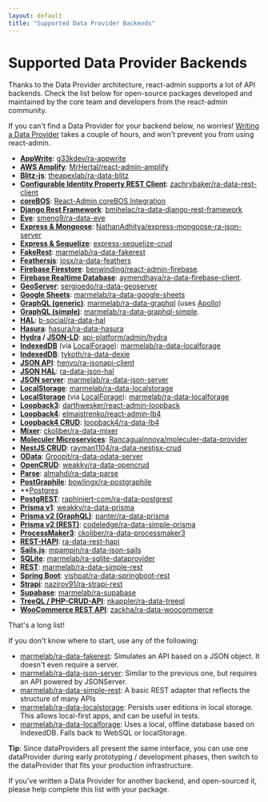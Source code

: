 ```yaml
---
layout: default
title: "Supported Data Provider Backends"
---
```


# Supported Data Provider Backends

Thanks to the Data Provider architecture, react-admin supports a lot of API backends. Check the list below for open-source packages developed and maintained by the core team and developers from the react-admin community. 

If you can't find a Data Provider for your backend below, no worries! [Writing a Data Provider](./DataProviderWriting.md) takes a couple of hours, and won't prevent you from using react-admin.

* **[AppWrite](https://appwrite.io/)**: [g33kdev/ra-appwrite](https://github.com/g33kdev/ra-appwrite)
* **[AWS Amplify](https://docs.amplify.aws)**: [MrHertal/react-admin-amplify](https://github.com/MrHertal/react-admin-amplify)
* **[Blitz-js](https://blitzjs.com/docs)**: [theapexlab/ra-data-blitz](https://github.com/theapexlab/ra-data-blitz)
* **[Configurable Identity Property REST Client](https://github.com/zachrybaker/ra-data-rest-client)**: [zachrybaker/ra-data-rest-client](https://github.com/zachrybaker/ra-data-rest-client)
* **[coreBOS](https://corebos.com/)**: [React-Admin coreBOS Integration](https://github.com/coreBOS/reactadminportal)
* **[Django Rest Framework](https://www.django-rest-framework.org/)**: [bmihelac/ra-data-django-rest-framework](https://github.com/bmihelac/ra-data-django-rest-framework)
* **[Eve](https://docs.python-eve.org/en/stable/)**: [smeng9/ra-data-eve](https://github.com/smeng9/ra-data-eve)
* **[Express & Mongoose](https://github.com/NathanAdhitya/express-mongoose-ra-json-server)**: [NathanAdhitya/express-mongoose-ra-json-server](https://github.com/NathanAdhitya/express-mongoose-ra-json-server)
* **[Express & Sequelize](https://github.com/lalalilo/express-sequelize-crud)**: [express-sequelize-crud](https://github.com/lalalilo/express-sequelize-crud)
* **[FakeRest](https://github.com/marmelab/FakeRest)**: [marmelab/ra-data-fakerest](https://github.com/marmelab/react-admin/tree/master/packages/ra-data-fakerest)
* **[Feathersjs](https://www.feathersjs.com/)**: [josx/ra-data-feathers](https://github.com/josx/ra-data-feathers)
* **[Firebase Firestore](https://firebase.google.com/docs/firestore)**: [benwinding/react-admin-firebase](https://github.com/benwinding/react-admin-firebase).
* **[Firebase Realtime Database](https://firebase.google.com/docs/database)**: [aymendhaya/ra-data-firebase-client](https://github.com/aymendhaya/ra-data-firebase-client).
* **[GeoServer](http://geoserver.org/)**: [sergioedo/ra-data-geoserver](https://github.com/sergioedo/ra-data-geoserver)
* **[Google Sheets](https://www.google.com/sheets/about/)**: [marmelab/ra-data-google-sheets](https://github.com/marmelab/ra-data-google-sheets)
* **[GraphQL (generic)](https://graphql.org/)**: [marmelab/ra-data-graphql](https://github.com/marmelab/react-admin/tree/master/packages/ra-data-graphql) (uses [Apollo](https://www.apollodata.com/))
* **[GraphQL (simple)](https://graphql.org/)**: [marmelab/ra-data-graphql-simple](https://github.com/marmelab/react-admin/tree/master/packages/ra-data-graphql-simple).
* **[HAL](http://stateless.co/hal_specification.html)**: [b-social/ra-data-hal](https://github.com/b-social/ra-data-hal)
* **[Hasura](https://github.com/hasura/graphql-engine)**: [hasura/ra-data-hasura](https://github.com/hasura/ra-data-hasura)
* **[Hydra](https://www.hydra-cg.com/) / [JSON-LD](https://json-ld.org/)**: [api-platform/admin/hydra](https://github.com/api-platform/admin/blob/master/src/hydra/dataProvider.ts)
* **[IndexedDB](https://developer.mozilla.org/en-US/docs/Web/API/IndexedDB_API)** (via [LocalForage](https://github.com/localForage/localForage)): [marmelab/ra-data-localforage](https://github.com/marmelab/react-admin/tree/master/packages/ra-data-localforage)
* **[IndexedDB](https://developer.mozilla.org/en-US/docs/Web/API/IndexedDB_API)**: [tykoth/ra-data-dexie](https://github.com/tykoth/ra-data-dexie)
* **[JSON API](https://jsonapi.org/)**: [henvo/ra-jsonapi-client](https://github.com/henvo/ra-jsonapi-client)
* **[JSON HAL](https://tools.ietf.org/html/draft-kelly-json-hal-08)**: [ra-data-json-hal](https://www.npmjs.com/package/ra-data-json-hal)
* **[JSON server](https://github.com/typicode/json-server)**: [marmelab/ra-data-json-server](https://github.com/marmelab/react-admin/tree/master/packages/ra-data-json-server)
* **[LocalStorage](https://developer.mozilla.org/en-US/docs/Web/API/Window/localStorage)**: [marmelab/ra-data-localstorage](https://github.com/marmelab/react-admin/tree/master/packages/ra-data-localstorage)
* **[LocalStorage](https://developer.mozilla.org/en-US/docs/Web/API/Window/localStorage)** (via [LocalForage](https://github.com/localForage/localForage)): [marmelab/ra-data-localforage](https://github.com/marmelab/react-admin/tree/master/packages/ra-data-localforage)
* **[Loopback3](https://loopback.io/lb3)**: [darthwesker/react-admin-loopback](https://github.com/darthwesker/react-admin-loopback)
* **[Loopback4](https://loopback.io/)**: [elmaistrenko/react-admin-lb4](https://github.com/elmaistrenko/react-admin-lb4)
* **[Loopback4 CRUD](https://github.com/loopback4/loopback-component-crud)**: [loopback4/ra-data-lb4](https://github.com/loopback4/ra-data-lb4)
* **[Mixer](https://github.com/ckoliber/ra-data-mixer)**: [ckoliber/ra-data-mixer](https://github.com/ckoliber/ra-data-mixer)
* **[Moleculer Microservices](https://github.com/RancaguaInnova/moleculer-data-provider)**: [RancaguaInnova/moleculer-data-provider](https://github.com/RancaguaInnova/moleculer-data-provider)
* **[NestJS CRUD](https://github.com/nestjsx/crud)**: [rayman1104/ra-data-nestjsx-crud](https://github.com/rayman1104/ra-data-nestjsx-crud)
* **[OData](https://www.odata.org/)**: [Groopit/ra-data-odata-server](https://github.com/Groopit/ra-data-odata-server)
* **[OpenCRUD](https://www.opencrud.org/)**: [weakky/ra-data-opencrud](https://github.com/Weakky/ra-data-opencrud)
* **[Parse](https://parseplatform.org/)**: [almahdi/ra-data-parse](https://github.com/almahdi/ra-data-parse)
* **[PostGraphile](https://www.graphile.org/postgraphile/)**: [bowlingx/ra-postgraphile](https://github.com/BowlingX/ra-postgraphile)
* **[Postgres](https://github.com/mingfang/ra-postgres-dataprovider)
* **[PostgREST](https://postgrest.org/)**: [raphiniert-com/ra-data-postgrest](https://github.com/raphiniert-com/ra-data-postgrest)
* **[Prisma v1](https://v1.prisma.io/docs/1.34)**: [weakky/ra-data-prisma](https://github.com/weakky/ra-data-prisma)
* **[Prisma v2 (GraphQL)](https://www.prisma.io/)**: [panter/ra-data-prisma](https://github.com/panter/ra-data-prisma)
* **[Prisma v2 (REST)](https://www.npmjs.com/package/ra-data-simple-prisma)**: [codeledge/ra-data-simple-prisma](https://github.com/codeledge/ra-data-simple-prisma)
* **[ProcessMaker3](https://www.processmaker.com/)**: [ckoliber/ra-data-processmaker3](https://github.com/ckoliber/ra-data-processmaker3)
* **[REST-HAPI](https://github.com/JKHeadley/rest-hapi)**: [ra-data-rest-hapi](https://github.com/mkg20001/ra-data-rest-hapi)
* **[Sails.js](https://sailsjs.com/)**: [mpampin/ra-data-json-sails](https://github.com/mpampin/ra-data-json-sails)
* **[SQLite](https://www.sqlite.org/index.html)**: [marmelab/ra-sqlite-dataprovider](https://github.com/marmelab/ra-sqlite-dataprovider)
* **[REST](https://en.wikipedia.org/wiki/Representational_state_transfer)**: [marmelab/ra-data-simple-rest](https://github.com/marmelab/react-admin/tree/master/packages/ra-data-simple-rest)
* **[Spring Boot](https://spring.io/projects/spring-boot)**: [vishpat/ra-data-springboot-rest](https://github.com/vishpat/ra-data-springboot-rest) 
* **[Strapi](https://strapi.io/)**: [nazirov91/ra-strapi-rest](https://github.com/nazirov91/ra-strapi-rest)
* **[Supabase](https://supabase.io/)**: [marmelab/ra-supabase](https://github.com/marmelab/ra-supabase)
* **[TreeQL / PHP-CRUD-API](https://treeql.org/)**: [nkappler/ra-data-treeql](https://github.com/nkappler/ra-data-treeql)
* **[WooCommerce REST API](https://woocommerce.github.io/woocommerce-rest-api-docs)**: [zackha/ra-data-woocommerce](https://github.com/zackha/ra-data-woocommerce)

That's a long list! 

If you don't know where to start, use any of the following:

* [marmelab/ra-data-fakerest](https://github.com/marmelab/react-admin/tree/master/packages/ra-data-fakerest): Simulates an API based on a JSON object. It doesn't even require a server.
* [marmelab/ra-data-json-server](https://github.com/marmelab/react-admin/tree/master/packages/ra-data-json-server): Similar to the previous one, but requires an API powered by JSONServer.
* [marmelab/ra-data-simple-rest](https://github.com/marmelab/react-admin/tree/master/packages/ra-data-simple-rest): A basic REST adapter that reflects the structure of many APIs
* [marmelab/ra-data-localstorage](https://github.com/marmelab/react-admin/tree/master/packages/ra-data-localstorage): Persists user editions in local storage. This allows local-first apps, and can be useful in tests.
* [marmelab/ra-data-localforage](https://github.com/marmelab/react-admin/tree/master/packages/ra-data-localforage): Uses a local, offline database based on IndexedDB. Falls back to WebSQL or localStorage.

**Tip**: Since dataProviders all present the same interface, you can use one dataProvider during early prototyping / development phases, then switch to the dataProvider that fits your production infrastructure.

If you've written a Data Provider for another backend, and open-sourced it, please help complete this list with your package.
